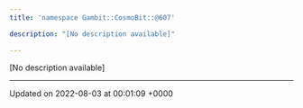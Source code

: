 ```yaml
---
title: 'namespace Gambit::CosmoBit::@607'

description: "[No description available]"

---
```







[No description available]






-------------------------------

Updated on 2022-08-03 at 00:01:09 +0000